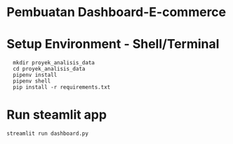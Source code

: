 # Pembuatan Dashboard-E-commerce

# Setup Environment - Shell/Terminal
```
  mkdir proyek_analisis_data
  cd proyek_analisis_data
  pipenv install
  pipenv shell
  pip install -r requirements.txt
```
# Run steamlit app
```
streamlit run dashboard.py
```
